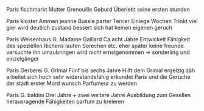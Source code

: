 Paris fischmarkt
Mutter Grenouille Geburd
Überlebt seine ersten stunden

Paris kloster 
Ammen jeanne Bussie parter Terrier
Einiege Wochen 
Trinkt viel gier wird deutlich zustand bessert sich hat keinen eigenen geruch

Paris Weisenhaus
G. Madame Gaillard
Ca.acht Jahre 
Entwickelt Fähigkeit des speziellen Richens laufen Sorechen etc. eher später keine freunde versuchte ihn umzubringen wird nicht ernstgenommen -> sonderling und einzelgänger

Paris Gerberei
G. Grimal 
Fünf bis sechs Jahre
Hilft dem Grimal ergeizig zäh arbeitet sich hoch sehr widerstandsfähig erkundet Paris und die Gerüche der stadt erster Mord wunsch Parfumeur zu werden

Paris
G. baldini
Drei Jahre + zwei weitere Jahre 
Ausbildung zum Gesellen herausragende Fähigkeiten parfum zu kreieren 


